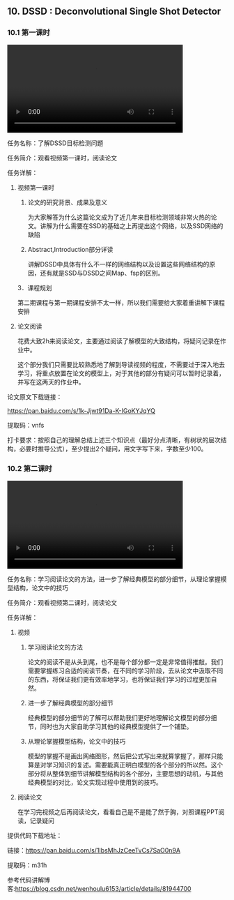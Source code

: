 ## 10. DSSD : Deconvolutional Single Shot Detector

### 10.1 第一课时

<video width=80%  controls >
	<source type="video/mp4" src="010-dssd-deconvolutional-single-shot-detector/010-1.mp4">
</video>

任务名称：了解DSSD目标检测问题

任务简介：观看视频第一课时，阅读论文

任务详解：

1. 视频第一课时
   1.    论文的研究背景、成果及意义

         为大家解答为什么这篇论文成为了近几年来目标检测领域非常火热的论文。讲解为什么需要在SSD的基础之上再提出这个网络，以及SSD网络的缺陷

   2.    Abstract,Introduction部分详读

         讲解DSSD中具体有什么不一样的网络结构以及设置这些网络结构的原因，还有就是SSD与DSSD之间Map、fsp的区别。

   3．课程规划

   ​	第二期课程与第一期课程安排不太一样，所以我们需要给大家着重讲解下课程安排 

2. 论文阅读

   花费大致2h来阅读论文，主要通过阅读了解模型的大致结构，将疑问记录在作业中。

   这个部分我们只需要比较熟悉地了解到导读视频的程度，不需要过于深入地去学习，将重点放置在论文的模型上，对于其他的部分有疑问可以暂时记录着，并写在这两天的作业中。

论文原文下载链接：

https://pan.baidu.com/s/1k-Jjwt91Da-K-IGoKYJqYQ 

提取码：vnfs 

打卡要求：按照自己的理解总结上述三个知识点（最好分点清晰，有树状的层次结构，必要时推导公式），至少提出2个疑问，用文字写下来，字数至少100。

### 10.2 第二课时

<video width=80%  controls >
	<source type="video/mp4" src="010-dssd-deconvolutional-single-shot-detector/010-2.mp4">
</video>

任务名称：学习阅读论文的方法，进一步了解经典模型的部分细节，从理论掌握模型结构，论文中的技巧

任务简介：观看视频第二课时，阅读论文

任务详解：

1. 视频

   1. 学习阅读论文的方法

      论文的阅读不是从头到尾，也不是每个部分都一定是非常值得推敲。我们需要掌握练习合适的阅读节奏，在不同的学习阶段，去从论文中汲取不同的东西，将保证我们更有效率地学习，也将保证我们学习的过程更加自然。

   2. 进一步了解经典模型的部分细节

      经典模型的部分细节的了解可以帮助我们更好地理解论文模型的部分细节，同时也为大家自助学习其他的经典模型提供了一个铺垫。

   3. 从理论掌握模型结构，论文中的技巧

      模型的掌握不是画出网络图形，然后把公式写出来就算掌握了，那样只能算是对学习知识的复述。需要能真正明白模型的各个部分的所以然。这个部分将从整体到细节讲解模型结构的各个部分，主要思想的动机，与其他经典模型的对比，论文实现过程中使用到的技巧。

2. 阅读论文

   在学习完视频之后再阅读论文，看看自己是不是能了然于胸，对照课程PPT阅读，记录疑问

提供代码下载地址：

链接：https://pan.baidu.com/s/1IbsMhJzCeeTvCs7SaO0n9A 

提取码：m31h 

参考代码讲解博客:https://blog.csdn.net/wenhoulu6153/article/details/81944700